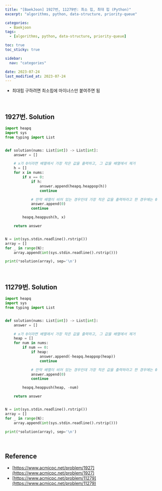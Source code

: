 ```yaml
---
title: "[BaekJoon] 1927번, 11279번: 최소 힙, 최대 힙 (Python)"
excerpt: "algorithms, python, data-structure, priority-queue"

categories:
  - Baekjoon
tags:
  - [algorithms, python, data-structure, priority-queue]

toc: true
toc_sticky: true

sidebar:
  nav: "categories"

date: 2023-07-24
last_modified_at: 2023-07-24
---
```


- 최대힙 구하려면 최소힙에 마이너스만 붙여주면 됨

<br>

## 1927번. Solution

```python
import heapq
import sys
from typing import List


def solution(nums: List[int]) -> List[int]:
    answer = []

    # x가 0이라면 배열에서 가장 작은 값을 출력하고, 그 값을 배열에서 제거
    h = []
    for x in nums:
        if x == 0:
            if h:
                answer.append(heapq.heappop(h))
                continue

            # 만약 배열이 비어 있는 경우인데 가장 작은 값을 출력하라고 한 경우에는 0을 출력
            answer.append(0)
            continue

        heapq.heappush(h, x)

    return answer


N = int(sys.stdin.readline().rstrip())
array = []
for _ in range(N):
    array.append(int(sys.stdin.readline().rstrip()))

print(*solution(array), sep='\n')
```

<br>

## 11279번. Solution

```python
import heapq
import sys
from typing import List


def solution(nums: List[int]) -> List[int]:
    answer = []

    # x가 0이라면 배열에서 가장 작은 값을 출력하고, 그 값을 배열에서 제거
    heap = []
    for num in nums:
        if num == 0:
            if heap:
                answer.append(-heapq.heappop(heap))
                continue

            # 만약 배열이 비어 있는 경우인데 가장 작은 값을 출력하라고 한 경우에는 0을 출력
            answer.append(0)
            continue

        heapq.heappush(heap, -num)

    return answer


N = int(sys.stdin.readline().rstrip())
array = []
for _ in range(N):
    array.append(int(sys.stdin.readline().rstrip()))

print(*solution(array), sep='\n')
```

<br>

## Reference

- [https://www.acmicpc.net/problem/1927](https://www.acmicpc.net/problem/1927)
- [https://www.acmicpc.net/problem/11279](https://www.acmicpc.net/problem/11279)
